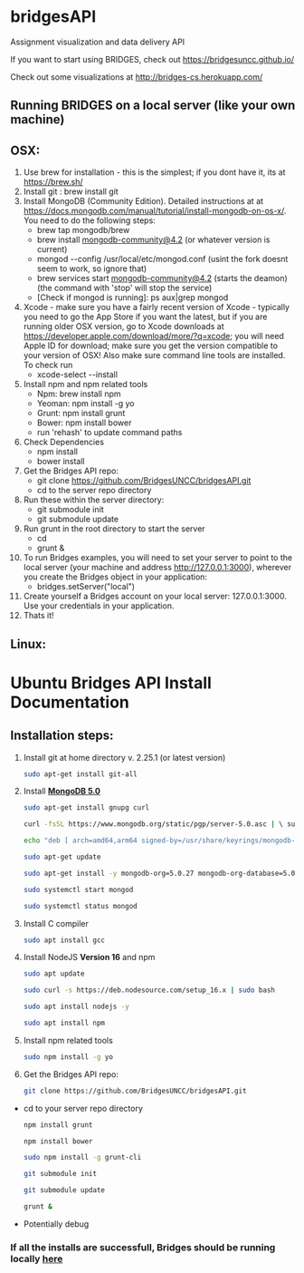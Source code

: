 bridgesAPI
==========

Assignment visualization and data delivery API

If you want to start using BRIDGES, check out https://bridgesuncc.github.io/ 

Check out some visualizations at http://bridges-cs.herokuapp.com/

## Running BRIDGES on a local server (like your own machine) 

## OSX:

1. Use brew for installation - this is the simplest; if you dont have it,
its at https://brew.sh/
2. Install git : brew install git
3. Install MongoDB (Community Edition). Detailed instructions at  at https://docs.mongodb.com/manual/tutorial/install-mongodb-on-os-x/.  You
need to do the following steps:
	- brew tap mongodb/brew
	- brew install mongodb-community@4.2 (or whatever version is current)
	- mongod --config /usr/local/etc/mongod.conf  (usint the fork doesnt seem to 	work, so ignore that)
	- brew services start mongodb-community@4.2 (starts the deamon)
	(the command with 'stop' will stop the service)
	- [Check if mongod is running]: ps aux|grep mongod 
4. Xcode - make sure you have a fairly recent version of Xcode - typically
you need to go the App Store if you want the latest, but if you are running
older OSX version, go to Xcode downloads at https://developer.apple.com/download/more/?q=xcode; you will need Apple ID for download; make sure you get the version compatible to your version of OSX! Also make sure command line tools are installed. To check run 
	- xcode-select --install
5. Install npm and npm related tools
	- Npm:    brew install npm
	- Yeoman: npm install -g yo  
	- Grunt:  npm install grunt
	- Bower:  npm install bower
	- run 'rehash' to update command paths
6. Check Dependencies 
	- npm install  
	- bower install  
7. Get the Bridges API repo:
	- git  clone https://github.com/BridgesUNCC/bridgesAPI.git  
	- cd to the server repo directory
8. Run these within the server directory:
	- git submodule init
	- git submodule update
9. Run grunt in the root directory  to start the server
	- cd
	- grunt &
10. To run Bridges examples, you will need to set your server to point to 
the local server (your machine and address http://127.0.0.1:3000), wherever you create the Bridges object
in your application:
	- bridges.setServer("local")
11. Create yourself a Bridges account on your local server: 127.0.0.1:3000. Use
	your credentials in your application.
12. Thats it!

## Linux:

# Ubuntu Bridges API Install Documentation

## Installation steps:
1. Install git at home directory v. 2.25.1 (or latest version)
    ```bash
    sudo apt-get install git-all
    ```
2. Install [**MongoDB 5.0**](https://www.mongodb.com/docs/v5.0/tutorial/install-mongodb-on-ubuntu/) 
    ```bash
    sudo apt-get install gnupg curl
    ```
    ```bash
    curl -fsSL https://www.mongodb.org/static/pgp/server-5.0.asc | \ sudo gpg -o /usr/share/keyrings/mongodb-server-5.0.gpg \ -dearmor
    ```
    ```bash
    echo "deb [ arch=amd64,arm64 signed-by=/usr/share/keyrings/mongodb-server-5.0.gpg ] https://repo.mongodb.org/apt/ubuntu focal/mongodb-org/5.0 multiverse" | sudo tee /etc/apt/sources.list.d/mongodb-org-5.0.list
    ```
    ```bash
    sudo apt-get update
    ```
    ```bash
    sudo apt-get install -y mongodb-org=5.0.27 mongodb-org-database=5.0.27 mongodb-org-server=5.0.27 mongodb-org-shell=5.0.27 mongodb-org-mongos=5.0.27 mongodb-org-tools=5.0.27
    ```
    ```bash
    sudo systemctl start mongod
    ```
    ```bash
    sudo systemctl status mongod
    ```

3. Install C compiler

    ```bash
    sudo apt install gcc
    ```

4. Install NodeJS **Version 16** and npm
    ```bash
    sudo apt update
    ```
    ```bash
    sudo curl -s https://deb.nodesource.com/setup_16.x | sudo bash
    ```
    ```bash
    sudo apt install nodejs -y
    ```
    ```bash
    sudo apt install npm    
    ```
5. Install npm related tools
    ```bash
    sudo npm install -g yo
    ```
6. Get the Bridges API repo:
    ```bash
    git clone https://github.com/BridgesUNCC/bridgesAPI.git
    ```
* cd to your server repo directory
    
    ```bash
    npm install grunt
    ```
    ```bash
    npm install bower
    ```
    ```bash
    sudo npm install -g grunt-cli
    ```
    ```bash
    git submodule init
    ```
    ```bash
    git submodule update
    ```
    ```bash
    grunt &
    ```

* Potentially debug

### If all the installs are successfull, Bridges should be running locally [here](http://localhost:3000/)
    

    


	
